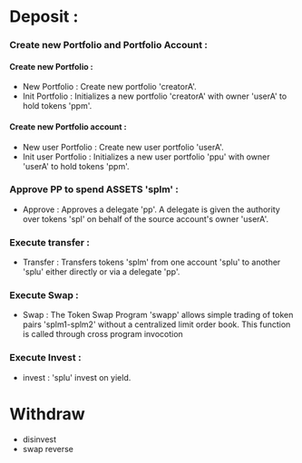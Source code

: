 # Deposit : 
### Create new Portfolio and Portfolio Account :
#### Create new Portfolio :
* New Portfolio : Create new portfolio 'creatorA'.
* Init Portfolio : Initializes a new portfolio 'creatorA' with owner 'userA' to hold tokens 'ppm'.
#### Create new Portfolio account :
* New user Portfolio : Create new user portfolio 'userA'.
* Init user Portfolio : Initializes a new user portfolio 'ppu' with owner 'userA' to hold tokens 'ppm'.
### Approve PP to spend ASSETS 'splm' :
* Approve : Approves a delegate 'pp'. A delegate is given the authority over tokens 'spl' on behalf of the source account's owner 'userA'.
### Execute transfer :
* Transfer : Transfers tokens 'splm' from one account 'splu' to another 'splu' either directly or via a delegate 'pp'.
### Execute Swap :
* Swap : The Token Swap Program 'swapp' allows simple trading of token pairs 'splm1-splm2' without a centralized limit order book.
This function is called through cross program invocotion
### Execute Invest :
* invest : 'splu' invest on yield. 




# Withdraw 
* disinvest
* swap reverse
